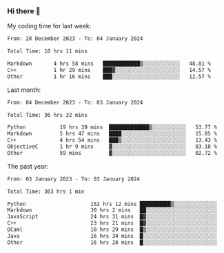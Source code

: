 ### Hi there 👋

My coding time for last week:

<!--START_SECTION:week-->

```txt
From: 28 December 2023 - To: 04 January 2024

Total Time: 10 hrs 11 mins

Markdown       4 hrs 58 mins   ████████████▒░░░░░░░░░░░░   48.81 %
C++            1 hr 29 mins    ███▓░░░░░░░░░░░░░░░░░░░░░   14.57 %
Other          1 hr 16 mins    ███░░░░░░░░░░░░░░░░░░░░░░   12.57 %
```

<!--END_SECTION:week-->

Last month:

<!--START_SECTION:month-->

```txt
From: 04 December 2023 - To: 03 January 2024

Total Time: 36 hrs 32 mins

Python           19 hrs 39 mins  █████████████▒░░░░░░░░░░░   53.77 %
Markdown         5 hrs 47 mins   ████░░░░░░░░░░░░░░░░░░░░░   15.85 %
C++              4 hrs 54 mins   ███▒░░░░░░░░░░░░░░░░░░░░░   13.43 %
ObjectiveC       1 hr 9 mins     ▓░░░░░░░░░░░░░░░░░░░░░░░░   03.18 %
Other            59 mins         ▓░░░░░░░░░░░░░░░░░░░░░░░░   02.72 %
```

<!--END_SECTION:month-->

The past year:

<!--START_SECTION:year-->

```txt
From: 03 January 2023 - To: 03 January 2024

Total Time: 363 hrs 1 min

Python                     152 hrs 12 mins ██████████▒░░░░░░░░░░░░░░   41.93 %
Markdown                   30 hrs 2 mins   ██░░░░░░░░░░░░░░░░░░░░░░░   08.27 %
JavaScript                 24 hrs 31 mins  █▓░░░░░░░░░░░░░░░░░░░░░░░   06.76 %
C++                        23 hrs 21 mins  █▓░░░░░░░░░░░░░░░░░░░░░░░   06.43 %
OCaml                      18 hrs 29 mins  █▒░░░░░░░░░░░░░░░░░░░░░░░   05.09 %
Java                       16 hrs 34 mins  █░░░░░░░░░░░░░░░░░░░░░░░░   04.56 %
Other                      16 hrs 28 mins  █░░░░░░░░░░░░░░░░░░░░░░░░   04.54 %
```

<!--END_SECTION:year-->
